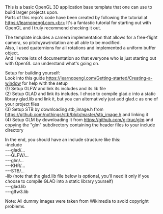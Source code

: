 This is a basic OpenGL 3D application base template that one can use to build larger projects upon.<br>
Parts of this repo's code have been created by following the tutorial at https://learnopengl.com.<br>
It's a fantastic tutorial for starting out with OpenGL and I truly recommend checking it out.<br>

The template includes a camera implementation that allows for a free-flight camera, so pitch/yaw/rotation are all able to be modified.<br>
Also, I used quaternions for all rotations and implemented a uniform buffer object.<br>
And I wrote lots of documentation so that everyone who is just starting out with OpenGL can understand what's going on.<br>

Setup for building yourself:<br>
Look into this guide https://learnopengl.com/Getting-started/Creating-a-window for help with the setup<br>
(1) Setup GLFW and link its includes and its lib file<br>
(2) Setup GLAD and link its includes. I chose to compile glad.c into a static library glad.lib and link it, but you can alternatively just add glad.c as one of your project files<br>
(3) Setup STB by downloading stb_image.h from https://github.com/nothings/stb/blob/master/stb_image.h and linking it<br>
(4) Setup GLM by downloading it from https://github.com/g-truc/glm and copying the "glm" subdirectory containing the header files to your include directory<br>

In the end, you should have an include structure like this:<br>
-include<br>
---glad/...<br>
---GLFW/...<br>
---glm/...<br>
---KHR/...<br>
---STB/...<br>
-lib (note that the glad.lib file below is optional, you'll need it only if you choose to compile GLAD into a static library yourself)<br>
---glad.lib<br>
---glfw3.lib<br>

Note: All dummy images were taken from Wikimedia to avoid copyright problems.<br>